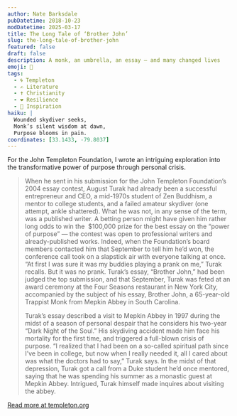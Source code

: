 ```yaml
---
author: Nate Barksdale
pubDatetime: 2018-10-23
modDatetime: 2025-03-17
title: The Long Tale of ‘Brother John’
slug: the-long-tale-of-brother-john
featured: false
draft: false
description: A monk, an umbrella, an essay — and many changed lives
emoji: 📜
tags:
  - 🌀 Templeton
  - ✍️ Literature
  - ✝️ Christianity
  - ❤️ Resilience
  - 🌟 Inspiration
haiku: |
  Wounded skydiver seeks,  
  Monk’s silent wisdom at dawn,  
  Purpose blooms in pain.
coordinates: [33.1433, -79.8037]
---
```


For the John Templeton Foundation, I wrote an intriguing exploration into the transformative power of purpose through personal crisis.

> When he sent in his submission for the John Templeton Foundation’s 2004 essay contest, August Turak had already been a successful entrepreneur and CEO, a mid-1970s student of Zen Buddhism, a mentor to college students, and a failed amateur skydiver (one attempt, ankle shattered). What he was not, in any sense of the term, was a published writer. A betting person might have given him rather long odds to win the  $100,000 prize for the best essay on the “power of purpose” — the contest was open to professional writers and already-published works. Indeed, when the Foundation’s board members contacted him that September to tell him he’d won, the conference call took on a slapstick air with everyone talking at once. “At first I was sure it was my buddies playing a prank on me,” Turak recalls. But it was no prank. Turak’s essay, “Brother John,” had been judged the top submission, and that September, Turak was feted at an award ceremony at the Four Seasons restaurant in New York City, accompanied by the subject of his essay, Brother John, a 65-year-old Trappist Monk from Mepkin Abbey in South Carolina.
>
> Turak’s essay described a visit to Mepkin Abbey in 1997 during the midst of a season of personal despair that he considers his two-year “Dark Night of the Soul.” His skydiving accident made him face his mortality for the first time, and triggered a full-blown crisis of purpose. “I realized that I had been on a so-called spiritual path since I’ve been in college, but now when I really needed it, all I cared about was what the doctors had to say,” Turak says. In the midst of that depression, Turak got a call from a Duke student he’d once mentored, saying that he was spending his summer as a monastic guest at Mepkin Abbey. Intrigued, Turak himself made inquires about visiting the abbey.

[Read more at templeton.org](https://www.templeton.org/news/the-long-tale-of-brother-john)
